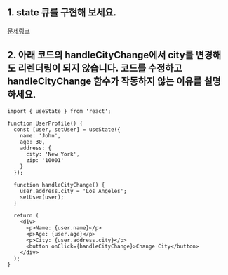 ## 1. state 큐를 구현해 보세요.

[문제링크](https://ko.react.dev/learn/queueing-a-series-of-state-updates)

## 2. 아래 코드의 handleCityChange에서 city를 변경해도 리렌더링이 되지 않습니다. 코드를 수정하고 handleCityChange 함수가 작동하지 않는 이유를 설명하세요. 

```
import { useState } from 'react';

function UserProfile() {
  const [user, setUser] = useState({
    name: 'John',
    age: 30,
    address: {
      city: 'New York',
      zip: '10001'
    }
  });

  function handleCityChange() {
    user.address.city = 'Los Angeles';
    setUser(user);
  }

  return (
    <div>
      <p>Name: {user.name}</p>
      <p>Age: {user.age}</p>
      <p>City: {user.address.city}</p>
      <button onClick={handleCityChange}>Change City</button>
    </div>
  );
}

```